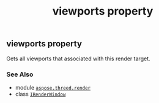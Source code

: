 ﻿---
title: viewports property
second_title: Aspose.3D for Python via .NET API References
description: 
type: docs
weight: 50
url: /aspose.threed.render/irenderwindow/viewports/
is_root: false
---

## viewports property


Gets all viewports that associated with this render target.

### See Also
* module [`aspose.threed.render`](../../)
* class [`IRenderWindow`](/3d/python-net/aspose.threed.render/irenderwindow)
